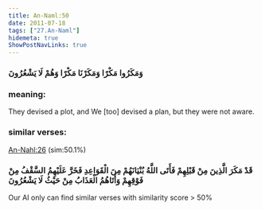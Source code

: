 ```yaml
---
title: An-Naml:50
date: 2011-07-18
tags: ["27.An-Naml"]
hidemeta: true 
ShowPostNavLinks: true 
---
```

### وَمَكَرُوا مَكْرًا وَمَكَرْنَا مَكْرًا وَهُمْ لَا يَشْعُرُونَ
### meaning: 
They devised a plot, and We [too] devised a plan, but they were not aware.
### similar verses: 

[An-Nahl:26](/16/26) (sim:50.1%)

### قَدْ مَكَرَ الَّذِينَ مِنْ قَبْلِهِمْ فَأَتَى اللَّهُ بُنْيَانَهُمْ مِنَ الْقَوَاعِدِ فَخَرَّ عَلَيْهِمُ السَّقْفُ مِنْ فَوْقِهِمْ وَأَتَاهُمُ الْعَذَابُ مِنْ حَيْثُ لَا يَشْعُرُونَ

Our AI only can find similar verses with similarity score > 50% 



